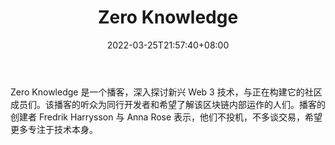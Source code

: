 ﻿---
weight: 
title: "Zero Knowledge"
description: "Zero Knowledge 是一个播客，深入探讨新兴 Web 3 技术，与正在构建它的社区成员们"
date: 2022-03-25T21:57:40+08:00
lastmod: 2022-03-25T16:45:40+08:00
draft: false
authors: ["Metabd"]
featuredImage: "zero-knowledge.jpg"
link: ""
tags: ["元宇宙社区","Zero Knowledge"]
categories: ["navigation"]
navigation: ["元宇宙社区"]
lightgallery: true
toc: true
pinned: false
recommend: false
recommend1: false
---
Zero Knowledge 是一个播客，深入探讨新兴 Web 3 技术，与正在构建它的社区成员们。该播客的听众为同行开发者和希望了解该区块链内部运作的人们。播客的创建者 Fredrik Harrysson 与 Anna Rose 表示，他们不投机，不多谈交易，希望更多专注于技术本身。
